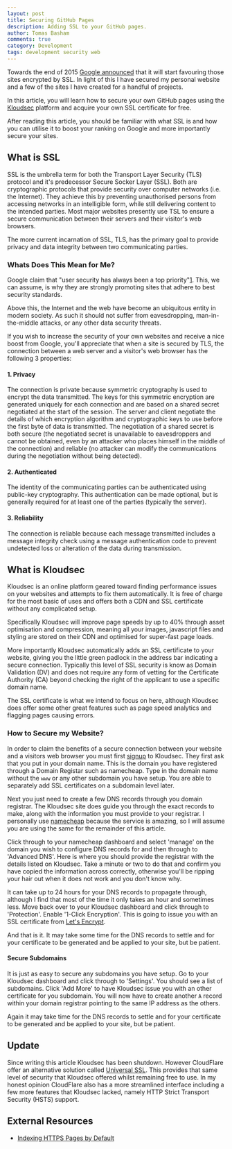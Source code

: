 ```yaml
---
layout: post
title: Securing GitHub Pages
description: Adding SSL to your GitHub pages.
author: Tomas Basham
comments: true
category: Development
tags: development security web
---
```

Towards the end of 2015 [Google announced](http://thenextweb.com/google/2015/12/17/unsecured-websites-are-about-to-get-hammered-in-googles-search-ranking/) that it will start favouring those sites encrypted by SSL. In light of this I have secured my personal website and a few of the sites I have created for a handful of projects.

In this article, you will learn how to secure your own GitHub pages using the [Kloudsec](https://kloudsec.com/) platform and acquire your own SSL certificate for free.

After reading this article, you should be familiar with what SSL is and how you can utilise it to boost your ranking on Google and more importantly secure your sites.

## What is SSL

SSL is the umbrella term for both the Transport Layer Security (TLS) protocol and it's predecessor Secure Socker Layer (SSL). Both are cryptographic protocols that provide security over computer networks (i.e. the Internet). They achieve this by preventing unauthorised persons from accessing networks in an intelligible form, while still delivering content to the intended parties. Most major websites presently use TSL to ensure a secure communication between their servers and their visitor's web browsers.

The more current incarnation of SSL, TLS, has the primary goal to provide privacy and data integrity between two communicating parties.

### Whats Does This Mean for Me?

Google claim that "user security has always been a top priority"[1](#cite-note-1). This, we can assume, is why they are strongly promoting sites that adhere to best security standards.

Above this, the Internet and the web have become an ubiquitous entity in modern society. As such it should not suffer from eavesdropping, man-in-the-middle attacks, or any other data security threats.

If you wish to increase the security of your own websites and receive a nice boost from Google, you'll appreciate that when a site is secured by TLS, the connection between a web server and a visitor's web browser has the following 3 properties:

#### 1. Privacy

The connection is private because symmetric cryptography is used to encrypt the data transmitted. The keys for this symmetric encryption are generated uniquely for each connection and are based on a shared secret negotiated at the start of the session. The server and client negotiate the details of which encryption algorithm and cryptographic keys to use before the first byte of data is transmitted. The negotiation of a shared secret is both secure (the negotiated secret is unavailable to eavesdroppers and cannot be obtained, even by an attacker who places himself in the middle of the connection) and reliable (no attacker can modify the communications during the negotiation without being detected).

#### 2. Authenticated

The identity of the communicating parties can be authenticated using public-key cryptography. This authentication can be made optional, but is generally required for at least one of the parties (typically the server).

#### 3. Reliability

The connection is reliable because each message transmitted includes a message integrity check using a message authentication code to prevent undetected loss or alteration of the data during transmission.

## What is Kloudsec

Kloudsec is an online platform geared toward finding performance issues on your websites and attempts to fix them automatically. It is free of charge for the most basic of uses and offers both a CDN and SSL certificate without any complicated setup.

Specifically Kloudsec will improve page speeds by up to 40% through asset optimisation and compression, meaning all your images, javascript files and styling are stored on their CDN and optimised for super-fast page loads.

More importantly Kloudsec automatically adds an SSL certificate to your website, giving you the little green padlock in the address bar indicating a secure connection. Typically this level of SSL security is know as Domain Validation (DV) and does not require any form of vetting for the Certificate Authority (CA) beyond checking the right of the applicant to use a specific domain name.

The SSL certificate is what we intend to focus on here, although Kloudsec does offer some other great features such as page speed analytics and flagging pages causing errors.

### How to Secure my Website?

In order to claim the benefits of a secure connection between your website and a visitors web browser you must first [signup](https://kloudsec.com/dashboard/websites/new) to Kloudsec. They first ask that you put in your domain name. This is the domain you have registered through a Domain Registar such as namecheap. Type in the domain name without the `www` or any other subdomain you have setup. You are able to separately add SSL certificates on a subdomain level later.

Next you just need to create a few DNS records through you domain registrar. The Kloudsec site does guide you through the exact records to make, along with the information you must provide to your registrar. I personally use [namecheap](https://www.namecheap.com) because the service is amazing, so I will assume you are using the same for the remainder of this article.

Click through to your namecheap dashboard and select 'manage' on the domain you wish to configure DNS records for and then through to 'Advanced DNS'. Here is where you should provide the registrar with the details listed on Kloudsec. Take a minute or two to do that and confirm you have copied the information across correctly, otherwise you'll be ripping your hair out when it does not work and you don't know why.

It can take up to 24 hours for your DNS records to propagate through, although I find that most of the time it only takes an hour and sometimes less. Move back over to your Kloudsec dashboard and click through to 'Protection'. Enable '1-Click Encryption'. This is going to issue you with an SSL certificate from [Let's Encrypt](https://letsencrypt.org/).

And that is it. It may take some time for the DNS records to settle and for your certificate to be generated and be applied to your site, but be patient.

#### Secure Subdomains

It is just as easy to secure any subdomains you have setup. Go to your Kloudsec dashboard and click through to 'Settings'. You should see a list of subdomains. Click 'Add More' to have Kloudsec issue you with an other certificate for you subdomain. You will now have to create another `A` record within your domain registrar pointing to the same IP address as the others.

Again it may take time for the DNS records to settle and for your certificate to be generated and be applied to your site, but be patient.

## Update

Since writing this article Kloudsec has been shutdown. However CloudFlare offer an alternative solution called [Universal SSL](https://blog.cloudflare.com/introducing-universal-ssl/). This provides that same level of security that Kloudsec offered whilst remaining free to use. In my honest opinion CloudFlare also has a more streamlined interface including a few more features that Kloudsec lacked, namely HTTP Strict Transport Security (HSTS) support.

## External Resources

* <a name="cite-note-1"></a>[Indexing HTTPS Pages by Default](https://webmasters.googleblog.com/2015/12/indexing-https-pages-by-default.html)
